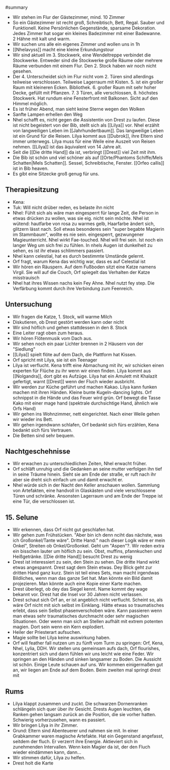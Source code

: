 #summary

- Wir stehen im Flur der Gästezimmer, mind. 10 Zimmer
- So ein Gästezimmer ist recht groß, Schreibtisch, Bett, Regal. Sauber und Funktionell. Keine Persönlichen Gegenstände, sparsame Dekoration. Jedes Zimmer hat sogar ein kleines Badezimmer mit einer Badewanne. 2 Hähne mit kalt und warm. 
- Wir suchen uns alle ein eigenes Zimmer und wollen uns in 1h
- [[Nhelavyss]] macht eine kleine Erkundungstour
- Wir sind aktuell im 3. Stockwerk, eine Wendeltreppe verbindet die Stockwerke. Entweder sind die Stockwerke große Räume oder mehrere Räume verbunden mit einem Flur.  Den 2. Stock haben wir noch nicht gesehen. 
- Der 4. Unterscheidet sich im Flur nicht vom 2. Türen sind allerdings teilweise verschlossen. Teilweise Lagerraum mit Kisten. 5. ist ein großer Raum mit kleineren Ecken. Bibliothek. 6. großer Raum mit sehr hoher Decke, gefüllt mit Pflanzen. 7. 3 Türen, alle verschlossen, 8. höchstes Stockwerk. Hat rundum eine Fensterfront mit Balkonen. Sicht auf den Himmel möglich.
- Es ist früher Abend, man sieht keine Sterne wegen den Wolken
- Sanfte Lampen erhellen den Weg
- Nhel schafft es, nicht gegen die Assistentin von Drest zu laufen. Diese ist nicht begeistert von der Bib, stellt sich als [[Lilya]] vor. Nhel erzählt von langweiligen Leben im [[Jahrhundertbaum]]. Das langweilige Leben ist ein Grund für die Reisen. Lilya kommt aus [[Dubrok]], ihre Eltern sind immer unterwegs. Lilya muss für eine Weile eine Auszeit von Reisen nehmen. [[Lilya]] ist das äquivalent von 14 Jahre alt. 
- Seit die [[Die dritte Hand]] da ist, verbringt [[Drest]] viel Zeit mit ihm. 
- Die Bib ist schön und viel schöner als auf [[Orte/Phantoms Schiffe/Mels Schatten|Mels Schatten]]. Sessel, Schreibtische, Fenster. [[Orfeo callis]] ist in Bib heaven. 
- Es gibt eine Sitzecke groß genug für uns. 

## Therapiesitzung
- Kena: 
- Tuk: Will nicht drüber reden, es belaste ihn nicht
- Nhel: Fühlt sich als wäre man eingesperrt für lange Zeit, die Person in etwas drücken zu wollen, was sie eig. nicht sein möchte. Nhel ist wütend: hautfarbe von rosa zu warmes gelb, Haarfarbe ändert sich, glitzern lässt nach. Soll etwas besonderes sein "super begabte Magierin im Stammbaum", wollte es nie sein. eingesperrt, gezwungener Magieunterricht. Nhel wirkt Fae-touched. Nhel will frei sein. Ist noch ein langer Weg um sich frei zu fühlen. In nhels Augen ist dunkelheit zu sehen, es ist ihr etwas schlimmers passiert.
- Nhel kann celestial, hat es durch bestimmte Umstände gelernt. 
- Orf fragt, warum Kena das wichtig war, dass es auf Celestial ist
- Wir hören ein Räuspern. Auf dem Fußboden sitzt eine Katze namens Virgil. Sie will auf die Couch, Orf spiegelt das Verhalten der Katze misstrauisch
- Nhel hat ihres Wissen nachs kein Fey Ahne. Nhel nutzt fey step. Die Verfärbung kommt durch ihre Verbindung zum Feenreich.

## Untersuchung
- Wir fragen die Katze, 1. Stock, will warme Milch
- Diskutieren, ob Drest gestört werden kann oder nicht
- Wir sind höflich und gehen stattdessen in den 8. Stock
- Eine Leiter ragt oben zum heraus. 
- Wir hören Flötenmusik vom Dach aus.
- Wir sehen noch ein paar Lichter brennen in 2 Häusern von der "Siedlung"
- [[Lilya]] spielt flöte auf dem Dach, die Plattform hat Kissen. 
- Orf spricht mit Lilya, sie ist ein Teenager
- Lilya ist verflucht. Kena trifft eine Abmachung mit ihr, wir schicken einen experten für Flüche zu ihr wenn wir einen finden. Lilya kommt aus [[Nolgandra]], dort gibt es Aufzüge. Lilya hat ein Amulett mit Khalazit gefertigt, warnt [[Drest]] wenn der Fluch wieder ausbricht. 
- Wir werden zur Küche geführt und machen Kakao. Lilya kann funken machen mit ihren Händen. Kleine bunte Kugeln-dancing lights. Orf schnippst in die Hände und das Feuer wird grün. Orf bewegt die Tasse Kako mit einer mage hand (spektrale durchsichtige Hand, ähnlich wie Orfs Hand)
- Wir gehen ins Wohnzimmer, nett eingerichtet. Nach einer Weile gehen wir wieder ins Bett. 
- Wir gehen irgendwann schlafen, Orf bedankt sich fürs erzählen, Kena bedankt sich fürs Vertrauen.
- Die Betten sind sehr bequem. 


## Nachtgeschehnisse
- Wir erwachen zu unterschiedlichen Zeiten, Nhel erwacht früher. 
- Orf schläft unruhig und die Gedanken an seine mutter verfolgen ihn tief in seine Träume hinein. Sieht sie am Ende der straße, er ruft nach ihr aber sie dreht sich einfach um und damit erwacht er. 
- Nhel würde sich in der Nacht den Keller anschauen wollen. Sammlung von Artefakten, eine handvoll in Glaskästen und viele verschlossene Türen und schränke. Ansonsten Lagerraum und am Ende der Treppe ist eine Tür, die verschlossen ist.

## 15. Selune

- Wir erkennen, dass Orf nicht gut geschlafen hat. 
- Wir gehen zum Frühstücken. "Aber bin ich denn nciht das nächste, was ich Großonkel/Tante wäre". Dritte Hand:" nach dieser Logik wäre er mein Onkel", Streiten ob Onkel/Großonkel. Geht um "Aspen"?. Wir reden extra ein bisschen lauter um höflich zu sein. Obst, muffins, pfannkuchen und Heißgetränke.  [[Die dritte Hand]] besucht Drest zu wenig
- Drest ist interessiert zu sein, den Stein zu sehen. Die dritte Hand wirkt etwas angespannt. Drest sagt dem Stein etwas. Dey Blick geht zur dritten Hand ganz kurz. Stein ist teil eines Sets, man macht irgendwas Bildliches, wenn man das ganze Set hat. Man könnte ein Bild damit projezieren. Man könnte auch eine Kopie einer Karte machen. 
- Drest überlegt, ob dey das Siegel kennt. Name kommt dey wage bekannt vor. Drest hat die Insel vor 30 Jahren nicht verlassen. 
- Drest schaut sich Orf an, er ist angeblich nicht verflucht. Scheint so, als wäre Orf nicht mit sich selbst im Einklang. Hätte etwas so traumatisches erlebt, dass sein Selbst phasenverschoben wäre. Kann passieren wenn man etwas sehr traumatisches durchmacht oder sehr magischen Situationen. Oder wenn man sich an Stellen aufhält mit extrem potenten magien. Dort sein wenn ein Kern explodiert. 
- Heiler der Priesterart aufsuchen. 
- Magie sollte bei Lilya keine auswirkung haben. 
- Orf will feather fall nutzen um zu fünft vom Turm zu springen: Orf, Kena, Nhel, Lylia, DDH. Wir stellen uns gemeinsam aufs dach, Orf flourishes, konzentriert sich und dann fühlen wir uns leicht wie eine Feder. Wir springen an den Händen und sinken langsamer zu Boden. Die Aussicht ist schön. Einige Leute schauen auf uns. Wir kommen einigermaßen gut an, wir liegen am Ende auf dem Boden. Beim zweiten mal springt drest mit

## Rums
- Lilya klappt zusammen und zuckt. Die schwarzen Dornenranken schlängeln sich quer über ihr Gesicht. Drests Augen leuchten, die Ranken gehen langsam zurück an die Position, die sie vorher hatten. Schwierig vorherzusehen, wann es passiert. 
- Wir bringen Lilya in ihr Zimmer. 
- Grund: Eltern sind Abenteuerer und nahmen sie mit. In einer Grabkammer waren magische Artefakte. Hat ein Gegenstand angefasst, seitdem der fluch. Er verzerrt ihre Energie. Aktieviert sich in zunehmenden Intervallen. Wenn kein Magier da ist, der den Fluch wieder eindämmen kann, dann...
- Wir stimmen dafür, Lilya zu helfen. 
- Drest holt die Karte